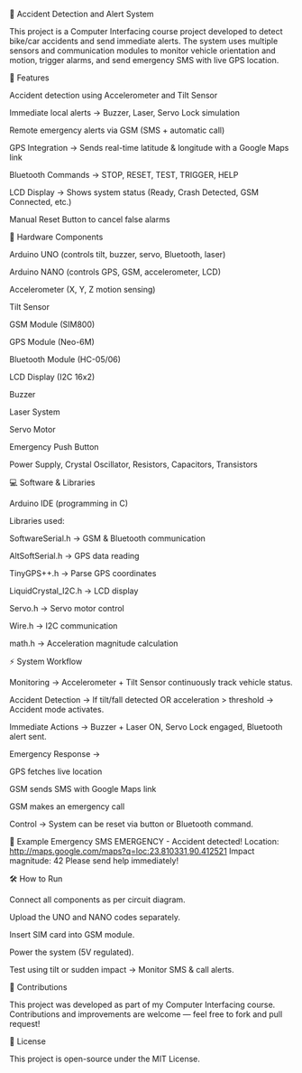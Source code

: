 🚨 Accident Detection and Alert System

This project is a Computer Interfacing course project developed to detect bike/car accidents and send immediate alerts.
The system uses multiple sensors and communication modules to monitor vehicle orientation and motion, trigger alarms, and send emergency SMS with live GPS location.

📌 Features

Accident detection using Accelerometer and Tilt Sensor

Immediate local alerts → Buzzer, Laser, Servo Lock simulation

Remote emergency alerts via GSM (SMS + automatic call)

GPS Integration → Sends real-time latitude & longitude with a Google Maps link

Bluetooth Commands → STOP, RESET, TEST, TRIGGER, HELP

LCD Display → Shows system status (Ready, Crash Detected, GSM Connected, etc.)

Manual Reset Button to cancel false alarms

🔧 Hardware Components

Arduino UNO (controls tilt, buzzer, servo, Bluetooth, laser)

Arduino NANO (controls GPS, GSM, accelerometer, LCD)

Accelerometer (X, Y, Z motion sensing)

Tilt Sensor

GSM Module (SIM800)

GPS Module (Neo-6M)

Bluetooth Module (HC-05/06)

LCD Display (I2C 16x2)

Buzzer

Laser System

Servo Motor

Emergency Push Button

Power Supply, Crystal Oscillator, Resistors, Capacitors, Transistors

💻 Software & Libraries

Arduino IDE (programming in C)

Libraries used:

SoftwareSerial.h → GSM & Bluetooth communication

AltSoftSerial.h → GPS data reading

TinyGPS++.h → Parse GPS coordinates

LiquidCrystal_I2C.h → LCD display

Servo.h → Servo motor control

Wire.h → I2C communication

math.h → Acceleration magnitude calculation

⚡ System Workflow

Monitoring → Accelerometer + Tilt Sensor continuously track vehicle status.

Accident Detection → If tilt/fall detected OR acceleration > threshold → Accident mode activates.

Immediate Actions → Buzzer + Laser ON, Servo Lock engaged, Bluetooth alert sent.

Emergency Response →

GPS fetches live location

GSM sends SMS with Google Maps link

GSM makes an emergency call

Control → System can be reset via button or Bluetooth command.

📍 Example Emergency SMS
EMERGENCY - Accident detected!
Location: http://maps.google.com/maps?q=loc:23.810331,90.412521
Impact magnitude: 42
Please send help immediately!

🛠️ How to Run

Connect all components as per circuit diagram.

Upload the UNO and NANO codes separately.

Insert SIM card into GSM module.

Power the system (5V regulated).

Test using tilt or sudden impact → Monitor SMS & call alerts.


🤝 Contributions

This project was developed as part of my Computer Interfacing course.
Contributions and improvements are welcome — feel free to fork and pull request!

📜 License

This project is open-source under the MIT License.
